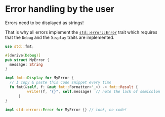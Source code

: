 # Error handling by the user

Errors need to be displayed as strings!

That is why all errors implement the [`std::error::Error`](https://doc.rust-lang.org/std/error/trait.Error.html)
trait which requires that the `Debug` and the `Display` traits are implemented.

```rust
use std::fmt;

#[derive(Debug)]
pub struct MyError {
  message: String
}

impl fmt::Display for MyError {
  // I copy & paste this code snippet every time
  fn fmt(&self, f: &mut fmt::Formatter<'_>) -> fmt::Result {
          write!(f, "{}", self.message)  // note the lack of semicolon
      }
}

impl std::error::Error for MyError {} // look, no code!

```

